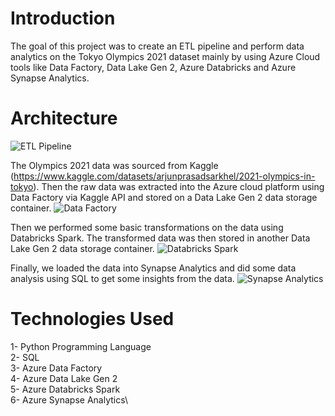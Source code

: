 # Introduction
The goal of this project was to create an ETL pipeline and perform data analytics on the Tokyo Olympics 2021 dataset mainly by using Azure Cloud tools like Data Factory, Data Lake Gen 2, Azure Databricks and Azure Synapse Analytics.

# Architecture

![ETL Pipeline](https://github.com/user-attachments/assets/19823bdb-03e0-4d07-b7a2-5799114ed8ad)

The Olympics 2021 data was sourced from Kaggle (https://www.kaggle.com/datasets/arjunprasadsarkhel/2021-olympics-in-tokyo). Then the raw data was extracted into the Azure cloud platform using Data Factory via Kaggle API and stored on a Data Lake Gen 2 data storage container. 
![Data Factory](https://github.com/user-attachments/assets/9001c734-52a4-46a3-b1c7-4c0fd4ff49ea)

Then we performed some basic transformations on the data using Databricks Spark. The transformed data was then stored in another Data Lake Gen 2 data storage container.
![Databricks Spark](https://github.com/user-attachments/assets/b17a44ea-bba0-49d9-b1d3-bd2779f76622)

Finally, we loaded the data into Synapse Analytics and did some data analysis using SQL to get some insights from the data.
![Synapse Analytics](https://github.com/user-attachments/assets/9374bcd0-c4bf-4f8e-9e9c-3c3acc7aae6d)

# Technologies Used

1- Python Programming Language\
2- SQL\
3- Azure Data Factory\
4- Azure Data Lake Gen 2\
5- Azure Databricks Spark\
6- Azure Synapse Analytics\



